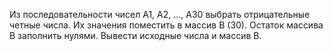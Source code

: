 Из последовательности чисел А1, А2, ..., А30 выбрать отрицательные четные числа. Их значения поместить в массив В (30). Остаток массива В заполнить нулями. Вывести исходные числа и массив В.

